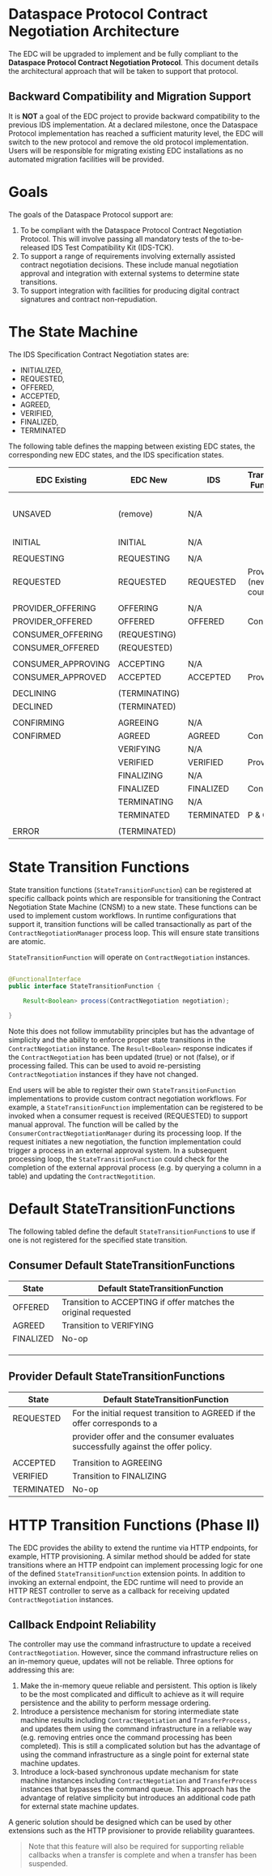 # Dataspace Protocol Contract Negotiation Architecture

The EDC will be upgraded to implement and be fully compliant to the __Dataspace Protocol Contract Negotiation Protocol__. This document details the architectural approach that will be taken
to support that protocol.

## Backward Compatibility and Migration Support

It is __NOT__ a goal of the EDC project to provide backward compatibility to the previous IDS implementation. At a declared milestone, once the Dataspace Protocol implementation has reached
a sufficient maturity level, the EDC will switch to the new protocol and remove the old protocol implementation. Users will be responsible for migrating existing EDC installations
as no automated migration facilities will be provided.

# Goals

The goals of the Dataspace Protocol support are:

1. To be compliant with the Dataspace Protocol Contract Negotiation Protocol. This will involve passing all mandatory tests of the to-be-released IDS Test Compatibility Kit (IDS-TCK).
2. To support a range of requirements involving externally assisted contract negotiation decisions. These include manual negotiation approval and integration with external systems
   to determine state transitions.
3. To support integration with facilities for producing digital contract signatures and contract non-repudiation.

# The State Machine

The IDS Specification Contract Negotiation states are:

- INITIALIZED,
- REQUESTED,
- OFFERED,
- ACCEPTED,
- AGREED,
- VERIFIED,
- FINALIZED,
- TERMINATED

The following table defines the mapping between existing EDC states, the corresponding new EDC states, and the IDS specification states.

| EDC Existing       | EDC New       | IDS        | Transition Function      | Notes                    |
|--------------------|---------------|------------|--------------------------|--------------------------|
| UNSAVED            | (remove)      | N/A        |                          | This state is not needed |
| INITIAL            | INITIAL       | N/A        |                          |                          |
|                    |               |            |                          |                          |
| REQUESTING         | REQUESTING    | N/A        |                          |                          |
| REQUESTED          | REQUESTED     | REQUESTED  | Provider (new & counter) |                          |
|                    |               |            |                          |                          |
| PROVIDER_OFFERING  | OFFERING      | N/A        |                          |                          |
| PROVIDER_OFFERED   | OFFERED       | OFFERED    | Consumer                 |                          |
| CONSUMER_OFFERING  | (REQUESTING)  |            |                          |                          |
| CONSUMER_OFFERED   | (REQUESTED)   |            |                          |                          |
|                    |               |            |                          |                          |
| CONSUMER_APPROVING | ACCEPTING     | N/A        |                          |                          |
| CONSUMER_APPROVED  | ACCEPTED      | ACCEPTED   | Provider                 |                          |
|                    |               |            |                          |                          |
| DECLINING          | (TERMINATING) |            |                          |                          |
| DECLINED           | (TERMINATED)  |            |                          |                          |
|                    |               |            |                          |                          |
| CONFIRMING         | AGREEING      | N/A        |                          |                          |
| CONFIRMED          | AGREED        | AGREED     | Consumer                 |                          |
|                    | VERIFYING     | N/A        |                          |                          |
|                    | VERIFIED      | VERIFIED   | Provider                 |                          |
|                    | FINALIZING    | N/A        |                          |                          |
|                    | FINALIZED     | FINALIZED  | Consumer                 |                          |
|                    | TERMINATING   | N/A        |                          |                          |
|                    | TERMINATED    | TERMINATED | P & C                    |                          |
|                    |               |            |                          |                          |
| ERROR              | (TERMINATED)  |            |                          |                          |

# State Transition Functions

State transition functions (`StateTransitionFunction`) can be registered at specific callback points which are responsible for transitioning the Contract Negotiation State Machine
(CNSM) to a new state. These functions can be used to implement custom workflows. In runtime configurations that support it, transition functions will be called transactionally as
part of the `ContractNegotiationManager` process loop. This will ensure state transitions are atomic.

`StateTransitionFunction` will operate on `ContractNegotiation` instances.

```java

@FunctionalInterface
public interface StateTransitionFunction {

    Result<Boolean> process(ContractNegotiation negotiation);

}
```

Note this does not follow immutability principles but has the advantage of simplicity and the ability to enforce proper state transitions in the `ContractNegotiation` instance.
The `Result<Boolean>` response indicates if the `ContractNegotiation` has been updated (true) or not (false), or if processing failed. This can be used to avoid
re-persisting `ContractNegotiation` instances if they have not changed.

End users will be able to register their own `StateTransitionFunction` implementations to provide custom contract negotiation workflows. For example, a `StateTransitionFunction`
implementation can be registered to be invoked when a consumer request is received (REQUESTED) to support manual approval. The function will be called by
the `ConsumerContractNegotiationManager` during its processing loop. If the request initiates a new negotiation, the function implementation could trigger a process in an external
approval system. In a subsequent processing loop, the `StateTransitionFunction` could check for the completion of the external approval process (e.g. by querying a column in a
table) and updating the `ContractNegotition`.

# Default StateTransitionFunctions

The following tabled define the default `StateTransitionFunction`s to use if one is not registered for the specified state transition.

## Consumer Default StateTransitionFunctions

| State     | Default StateTransitionFunction                                 |
|-----------|-----------------------------------------------------------------|
| OFFERED   | Transition to ACCEPTING if offer matches the original requested |
| AGREED    | Transition to VERIFYING                                         |
| FINALIZED | No-op                                                           |
|           |                                                                 |
|           |                                                                 |
|           |                                                                 |

## Provider Default StateTransitionFunctions

| State      | Default StateTransitionFunction                                                  |
|------------|----------------------------------------------------------------------------------|
| REQUESTED  | For the initial request transition to AGREED if the offer corresponds to a       |
|            | provider offer and the consumer evaluates successfully against the offer policy. |
|            |                                                                                  |
| ACCEPTED   | Transition to AGREEING                                                           |
| VERIFIED   | Transition to FINALIZING                                                         |
| TERMINATED | No-op                                                                            |

# HTTP Transition Functions (Phase II)

The EDC provides the ability to extend the runtime via HTTP endpoints, for example, HTTP provisioning. A similar method should be added for state transitions where an HTTP endpoint
can implement processing logic for one of the defined `StateTransitionFunction` extension points. In addition to invoking an external endpoint, the EDC runtime will need to provide
an HTTP REST controller to serve as a callback for receiving updated `ContractNegotiation` instances.

## Callback Endpoint Reliability

The controller may use the command infrastructure to update a received `ContractNegotiation`. However, since the command infrastructure relies on an in-memory queue, updates will
not be reliable. Three options for addressing this are:

1. Make the in-memory queue reliable and persistent. This option is likely to be the most complicated and difficult to achieve as it will require persistence and the ability to
   perform message ordering.
2. Introduce a persistence mechanism for storing intermediate state machine results including `ContractNegotiation` and `TransferProcess,` and updates them using the command
   infrastructure in a reliable way (e.g. removing entries once the command processing has been completed). This is still a complicated solution but has the advantage of
   using the command infrastructure as a single point for external state machine updates.
3. Introduce a lock-based synchronous update mechanism for state machine instances including `ContractNegotiation` and `TransferProcess` instances that bypasses the command queue.
   This approach has the advantage of relative simplicity but introduces an additional code path for external state machine updates.
 
A generic solution should be designed which can be used by other extensions such as the HTTP provisioner to provide reliability guarantees.  

> Note that this feature will also be required for supporting reliable callbacks when a transfer is complete and when a transfer has been suspended.


